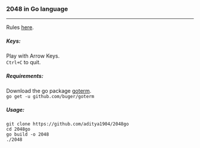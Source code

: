 ### 2048 in Go language
---
Rules [here](https://en.wikipedia.org/wiki/2048_(video_game)).

##### Keys:  
Play with Arrow Keys.  
`Ctrl+C` to quit.  

##### Requirements:  
Download the go package [goterm](https://github.com/buger/goterm).  
`go get -u github.com/buger/goterm`

##### Usage:
```
git clone https://github.com/aditya1904/2048go  
cd 2048go  
go build -o 2048  
./2048
```  
